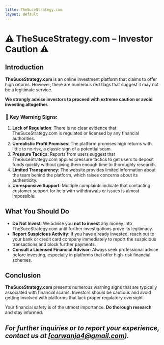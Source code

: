 ```yaml
---
title: TheSuceStrategy.com
layout: default
---
```


# ⚠️ TheSuceStrategy.com – Investor Caution ⚠️

## Introduction

**TheSuceStrategy.com** is an online investment platform that claims to offer high returns. However, there are numerous red flags that suggest it may not be a legitimate service.

**We strongly advise investors to proceed with extreme caution or avoid investing altogether.**

### 🚨 Key Warning Signs:
1. **Lack of Regulation**: There is no clear evidence that TheSuceStrategy.com is regulated or licensed by any financial authorities.
2. **Unrealistic Profit Promises**: The platform promises high returns with little to no risk, a classic sign of a potential scam.
3. **Pressure Tactics**: Reports from users suggest that TheSuceStrategy.com applies pressure tactics to get users to deposit funds quickly without giving them enough time to thoroughly research.
4. **Limited Transparency**: The website provides limited information about the team behind the platform, which raises concerns about its authenticity.
5. **Unresponsive Support**: Multiple complaints indicate that contacting customer support for help with withdrawals or issues is almost impossible.

## What You Should Do

- **Do Not Invest**: We advise you **not to invest** any money into TheSuceStrategy.com until further investigations prove its legitimacy.
- **Report Suspicious Activity**: If you have already invested, reach out to your bank or credit card company immediately to report the suspicious transactions and block further payments.
- **Consult a Licensed Financial Advisor**: Always seek professional advice before investing, especially in platforms that offer high-risk financial schemes.

## Conclusion

**TheSuceStrategy.com** presents numerous warning signs that are typically associated with financial scams. Investors should be cautious and avoid getting involved with platforms that lack proper regulatory oversight.

Your financial safety is of the utmost importance. **Do thorough research** and stay informed.

## *For further inquiries or to report your experience, contact us at [carwanja4@gmail.com).*

